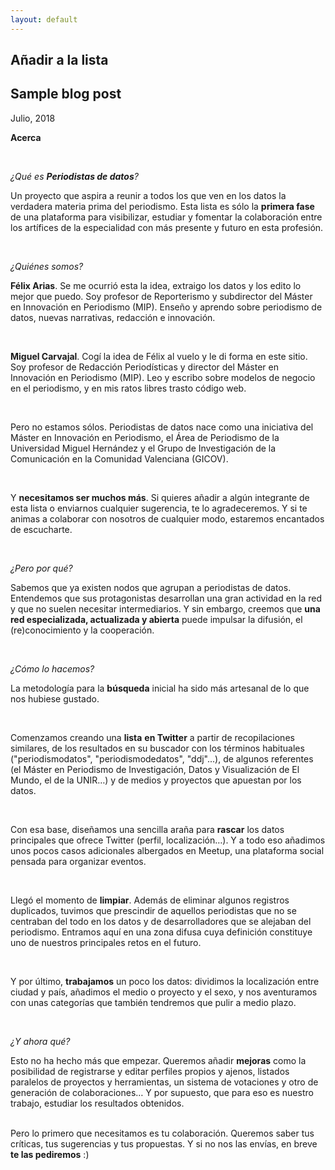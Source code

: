 ```yaml
---
layout: default
---
```

<h2>Añadir a la lista</h2>

<p class="lead">

<div class="blog-post">
            <h2 class="blog-post-title">Sample blog post</h2>
            <p class="blog-post-meta">Julio, 2018</p>

<p><strong>Acerca</strong></p>
<p>&nbsp;</p>
<p><em><span style="font-weight: 400;">&iquest;Qu&eacute; es </span></em><strong><em>Periodistas de datos</em></strong><em><span style="font-weight: 400;">?</span></em></p>
<p><span style="font-weight: 400;">Un proyecto que aspira a reunir a todos los que ven en los datos la verdadera materia prima del periodismo. Esta lista es s&oacute;lo la </span><strong>primera fase</strong><span style="font-weight: 400;"> de una plataforma para visibilizar, estudiar y fomentar la colaboraci&oacute;n entre los art&iacute;fices de la especialidad con m&aacute;s presente y futuro en esta profesi&oacute;n.</span></p>
<p>&nbsp;</p>
<p><em><span style="font-weight: 400;">&iquest;Qui&eacute;nes somos?</span></em></p>
<p><strong>F&eacute;lix Arias</strong><span style="font-weight: 400;">. Se me ocurri&oacute; esta la idea, extraigo los datos y los edito lo mejor que puedo. Soy profesor de Reporterismo y subdirector del M&aacute;ster en Innovaci&oacute;n en Periodismo (MIP). Ense&ntilde;o y aprendo sobre periodismo de datos, nuevas narrativas, redacci&oacute;n e innovaci&oacute;n.</span></p>
<p>&nbsp;</p>
<p><strong>Miguel Carvajal</strong><span style="font-weight: 400;">. Cog&iacute; la idea de F&eacute;lix al vuelo y le di forma en este sitio. Soy profesor de Redacci&oacute;n Period&iacute;sticas y director del M&aacute;ster en Innovaci&oacute;n en Periodismo (MIP). Leo y escribo sobre modelos de negocio en el periodismo, y en mis ratos libres trasto c&oacute;digo web.</span></p>
<p>&nbsp;</p>
<p><span style="font-weight: 400;">Pero no estamos s&oacute;los. Periodistas de datos nace como una iniciativa del M&aacute;ster en Innovaci&oacute;n en Periodismo, el &Aacute;rea de Periodismo de la Universidad Miguel Hern&aacute;ndez y el Grupo de Investigaci&oacute;n de la Comunicaci&oacute;n en la Comunidad Valenciana (GICOV). </span></p>
<p>&nbsp;</p>
<p><span style="font-weight: 400;">Y </span><strong>necesitamos ser muchos m&aacute;s</strong><span style="font-weight: 400;">. Si quieres a&ntilde;adir a alg&uacute;n integrante de esta lista o enviarnos cualquier sugerencia, te lo agradeceremos. Y si te animas a colaborar con nosotros de cualquier modo, estaremos encantados de escucharte.</span></p>
<p>&nbsp;</p>
<p><em><span style="font-weight: 400;">&iquest;Pero por qu&eacute;?</span></em></p>
<p><span style="font-weight: 400;">Sabemos que ya existen nodos que agrupan a periodistas de datos. Entendemos que sus protagonistas desarrollan una gran actividad en la red y que no suelen necesitar intermediarios. Y sin embargo, creemos que </span><strong>una red especializada, actualizada y abierta</strong><span style="font-weight: 400;"> puede impulsar la difusi&oacute;n, el (re)conocimiento y la cooperaci&oacute;n.</span></p>
<p>&nbsp;</p>
<p><em><span style="font-weight: 400;">&iquest;C&oacute;mo lo hacemos?</span></em></p>
<p><span style="font-weight: 400;">La metodolog&iacute;a para la </span><strong>b&uacute;squeda</strong><span style="font-weight: 400;"> inicial ha sido m&aacute;s artesanal de lo que nos hubiese gustado. </span></p>
<p>&nbsp;</p>
<p><span style="font-weight: 400;">Comenzamos creando una </span><strong>lista</strong> <strong>en Twitter</strong><span style="font-weight: 400;"> a partir de recopilaciones similares, de los resultados en su buscador con los t&eacute;rminos habituales ("periodismodatos", "periodismodedatos", "ddj"...), de algunos referentes (el M&aacute;ster en Periodismo de Investigaci&oacute;n, Datos y Visualizaci&oacute;n de El Mundo, el de la UNIR&hellip;) y de medios y proyectos que apuestan por los datos.</span></p>
<p>&nbsp;</p>
<p><span style="font-weight: 400;">Con esa base, dise&ntilde;amos una sencilla ara&ntilde;a para </span><strong>rascar</strong><span style="font-weight: 400;"> los datos principales que ofrece Twitter (perfil, localizaci&oacute;n&hellip;). Y a todo eso a&ntilde;adimos unos pocos casos adicionales albergados en Meetup, una plataforma social pensada para organizar eventos.</span></p>
<p>&nbsp;</p>
<p><span style="font-weight: 400;">Lleg&oacute; el momento de </span><strong>limpiar</strong><span style="font-weight: 400;">. Adem&aacute;s de eliminar algunos registros duplicados, tuvimos que prescindir de aquellos periodistas que no se centraban del todo en los datos y de desarrolladores que se alejaban del periodismo. Entramos aqu&iacute; en una zona difusa cuya definici&oacute;n constituye uno de nuestros principales retos en el futuro.</span></p>
<p>&nbsp;</p>
<p><span style="font-weight: 400;">Y por &uacute;ltimo, </span><strong>trabajamos</strong><span style="font-weight: 400;"> un poco los datos: dividimos la localizaci&oacute;n entre ciudad y pa&iacute;s, a&ntilde;adimos el medio o proyecto y el sexo, y nos aventuramos con unas categor&iacute;as que tambi&eacute;n tendremos que pulir a medio plazo.</span></p>
<p>&nbsp;</p>
<p><em><span style="font-weight: 400;">&iquest;Y ahora qu&eacute;?</span></em></p>
<p><span style="font-weight: 400;">Esto no ha hecho m&aacute;s que empezar. Queremos a&ntilde;adir </span><strong>mejoras</strong><span style="font-weight: 400;"> como la posibilidad de registrarse y editar perfiles propios y ajenos, listados paralelos de proyectos y herramientas, un sistema de votaciones y otro de generaci&oacute;n de colaboraciones&hellip; Y por supuesto, que para eso es nuestro trabajo, estudiar los resultados obtenidos.</span></p>
<p><br /><span style="font-weight: 400;">Pero lo primero que necesitamos es tu colaboraci&oacute;n. Queremos saber tus cr&iacute;ticas, tus sugerencias y tus propuestas. Y si no nos las env&iacute;as, en breve </span><strong>te las pediremos</strong><span style="font-weight: 400;"> :)</span></p>
</div><!-- /.blog-post -->